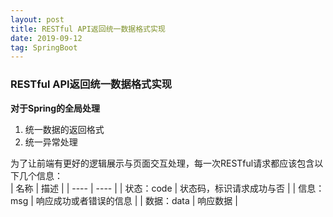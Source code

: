 ```yaml
---
layout: post
title: RESTful API返回统一数据格式实现
date: 2019-09-12
tag: SpringBoot
---
```

### RESTful API返回统一数据格式实现

**对于Spring的全局处理**
1. 统一数据的返回格式
2. 统一异常处理

为了让前端有更好的逻辑展示与页面交互处理，每一次RESTful请求都应该包含以下几个信息：<br>
|  名称   | 描述  |
|  ----  | ----  |
| 状态：code   | 状态码，标识请求成功与否  |
| 信息：msg  | 响应成功或者错误的信息 |
| 数据：data   | 响应数据 |
   